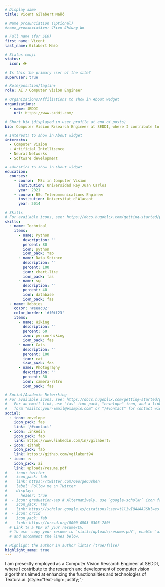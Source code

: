 ```yaml
---
# Display name
title: Vicent Gilabert Mañó

# Name pronunciation (optional)
#name_pronunciation: Chien Shiung Wu

# Full name (for SEO)
first_name: Vicent
last_name: Gilabert Mañó

# Status emoji
status:
  icon: 👁

# Is this the primary user of the site?
superuser: true

# Role/position/tagline
role: AI / Computer Vision Engineer

# Organizations/Affiliations to show in About widget
organizations:
  - name: SEDDI
    url: https://www.seddi.com/

# Short bio (displayed in user profile at end of posts)
bio: Computer Vision Research Engineer at SEDDI, where I contribute to the research and development of computer vision algorithms aimed at enhancing the functionalities and technologies of Textura.ai.

# Interests to show in About widget
interests:
  - Computer Vision
  - Artificial Intelligence
  - Neural Networks
  - Software development

# Education to show in About widget
education:
  courses:
    - course:  MSc in Computer Vision
      institution: Universidad Rey Juan Carlos
      year: 2021
    - course: BSc Telecommunications Engineer
      institution: Universitat d'Alacant
      year: 2014

# Skills
# For available icons, see: https://docs.hugoblox.com/getting-started/page-builder/#icons
skills:
  - name: Technical
    items:
      - name: Python
        description: ''
        percent: 80
        icon: python
        icon_pack: fab
      - name: Data Science
        description: ''
        percent: 100
        icon: chart-line
        icon_pack: fas
      - name: SQL
        description: ''
        percent: 40
        icon: database
        icon_pack: fas
  - name: Hobbies
    color: '#eeac02'
    color_border: '#f0bf23'
    items:
      - name: Hiking
        description: ''
        percent: 60
        icon: person-hiking
        icon_pack: fas
      - name: Cats
        description: ''
        percent: 100
        icon: cat
        icon_pack: fas
      - name: Photography
        description: ''
        percent: 80
        icon: camera-retro
        icon_pack: fas

# Social/Academic Networking
# For available icons, see: https://docs.hugoblox.com/getting-started/page-builder/#icons
#   For an email link, use "fas" icon pack, "envelope" icon, and a link in the
#   form "mailto:your-email@example.com" or "/#contact" for contact widget.
social:
  - icon: envelope
    icon_pack: fas
    link: '/#contact'
  - icon: linkedin
    icon_pack: fab
    link: https://www.linkedin.com/in/vgilabert/
  - icon: github
    icon_pack: fab
    link: https://github.com/vgilabert94
  - icon: cv
    icon_pack: ai
    link: uploads/resume.pdf
#  - icon: twitter
#    icon_pack: fab
#    link: https://twitter.com/GeorgeCushen
#    label: Follow me on Twitter
#    display:
#      header: true
#  - icon: graduation-cap # Alternatively, use `google-scholar` icon from `ai` icon pack
#    icon_pack: fas
#    link: https://scholar.google.es/citations?user=t1l1vIQAAAAJ&hl=es
#  - icon: orcid
#    icon_pack: fab
#    link: https://orcid.org/0000-0003-0305-7806
  # Link to a PDF of your resume/CV.
  # To use: copy your resume to `static/uploads/resume.pdf`, enable `ai` icons in `params.yaml`,
  # and uncomment the lines below.

# Highlight the author in author lists? (true/false)
highlight_name: true
---
```


I am presently employed as a Computer Vision Research Engineer at SEDDI, where I contribute to the research and development of computer vision algorithms aimed at enhancing the functionalities and technologies of Textura.ai.
{style="text-align: justify;"}
